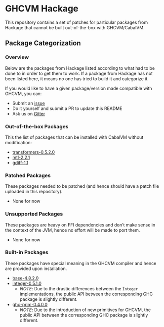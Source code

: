 # GHCVM Hackage

This repository contains a set of patches for particular packages from Hackage that cannot be built out-of-the-box with GHCVM/CabalVM.

## Package Categorization

### Overview

Below are the packages from Hackage listed according to what had to be done to in order to get them to work. If a package from Hackage has not been listed here, it means no one has tried to build it and categorize it.

If you would like to have a given package/version made compatible with GHCVM, you can:

- Submit an [issue](issues)
- Do it yourself and submit a PR to update this README
- Ask us on [Gitter](https://gitter.im/rahulmutt/ghcvm)

### Out-of-the-box Packages
This the list of packages that can be installed with CabalVM without modification:
- [transformers-0.5.2.0](https://hackage.haskell.org/package/transformers-0.5.2.0)
- [mtl-2.2.1](https://hackage.haskell.org/package/mtl-2.2.1)
- [gdiff-1.1](https://hackage.haskell.org/package/gdiff-1.1)

### Patched Packages
These packages needed to be patched (and hence should have a patch file uploaded in this repository).
- None for now

### Unsupported Packages
These packages are heavy on FFI dependencies and don't make sense in the context of the JVM, hence no effort will be made to port them.
- None for now


### Built-in Packages
These packages have special meaning in the GHCVM compiler and hence are provided upon installation.
- [base-4.8.2.0](https://hackage.haskell.org/package/base-4.8.2.0)
- [integer-0.5.1.0](https://hackage.haskell.org/package/integer-gmp-0.5.1.0)
  - *NOTE*: Due to the drastic differences between the `Integer` implementations,
            the public API between the corresponding GHC package is slightly different.
- [ghc-prim-0.4.0.0](https://hackage.haskell.org/package/ghc-prim-0.4.0.0)
  - *NOTE*: Due to the introduction of new primitives for GHCVM,
            the public API between the corresponding GHC package is slightly different.
